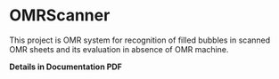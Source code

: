 # OMRScanner 

This project is OMR system for recognition of filled bubbles in scanned OMR sheets and its evaluation in absence of OMR machine.

**Details in Documentation PDF**
